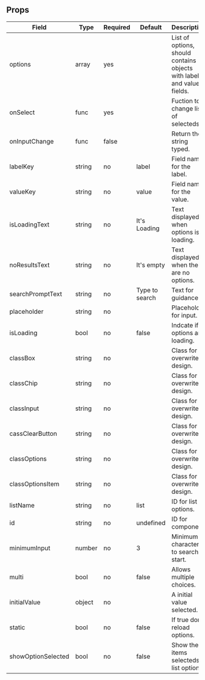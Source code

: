 ## Props

|Field | Type | Required | Default | Description|
|---|---|---|---|---|
|options | array | yes | | List of options, should contains objects with label and value fields.|
|onSelect | func | yes | | Fuction to change list of selecteds.|
|onInputChange | func | false | | Return the string typed.|
|labelKey | string | no | label | Field name for the label.|
|valueKey | string | no | value | Field name for the value.|
|isLoadingText | string | no | It's Loading | Text displayed when options is loading.|
|noResultsText | string | no | It's empty | Text displayed when there are no options.|
|searchPromptText | string | no | Type to search | Text for guidance.|
|placeholder | string | no | | Placeholder for input.|
|isLoading | bool | no | false | Indcate if options are loading.|
|classBox | string | no | | Class for overwrite design.|
|classChip | string | no | | Class for overwrite design.|
|classInput | string | no | | Class for overwrite design.|
|cassClearButton | string | no | | Class for overwrite design.|
|classOptions | string | no | | Class for overwrite design.|
|classOptionsItem | string | no | | Class for overwrite design.|
|listName | string | no | list | ID for list of options.|
|id | string | no | undefined | ID for component|
|minimumInput | number | no | 3 | Minimum characters to search start.|
|multi | bool | no | false | Allows multiple choices.|
|initialValue | object | no | | A initial value selected.|
|static | bool | no | false | If true don't reload options.|
|showOptionSelected | bool | no | false | Show the items selecteds in list options.|